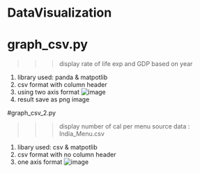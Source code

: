 # DataVisualization

# graph_csv.py
>>> display rate of life exp and GDP based on year
1. library used: panda & matpotlib
2. csv format with column header
3. using two axis format
![image](https://user-images.githubusercontent.com/91893358/190317223-3ff5670c-f0b6-4eb5-80b3-220f3061dbbb.png)
4. result save as png image



#graph_csv_2.py
>>> display number of cal per menu
>>> source data : India_Menu.csv
1. libary used: csv & matpotlib
2. csv format with no column header
3. one axis format
![image](https://user-images.githubusercontent.com/91893358/190317534-d65c5a21-7215-4588-a1a7-733d7a219099.png)

